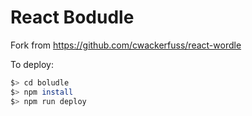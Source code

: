 # React Bodudle

Fork from https://github.com/cwackerfuss/react-wordle

To deploy:

```bash
$> cd boludle
$> npm install
$> npm run deploy
```
